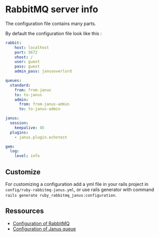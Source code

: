 # RabbitMQ server info

The configuration file contains many parts.

By default the configuration file look like this :

```yaml
rabbit:
    host: localhost
    port: 5672
    vhost: /
    user: guest
    pass: guest
    admin_pass: janusoverlord

queues:
  standard:
    from: from-janus
    to: to-janus
    admin:
      from: from-janus-admin
      to: to-janus-admin

janus:
  session:
    keepalive: 45
  plugins:
    - janus.plugin.echotest

gem:
  log:
    level: info
```

## Customize

For customizing a configuration add a yml file in your rails project in
`config/ruby-rabbitmq-janus.yml`, or use rails generator with command `rails generate
ruby_rabbitmq_janus:configuration`.

## Ressources

* [Configuration of RabbitMQ](https://www.rabbitmq.com/configure.html#config-items)
* [Configuration of Janus queue](https://janus.conf.meetecho.com/docs/rest.html#rabbit)
